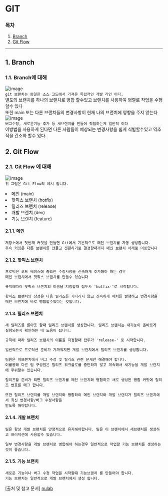 # GIT
  ### 목차
  1. [Branch](#1-branch)
  2. [Git Flow](#2-git-flow)
---------------------
## 1. Branch
### 1.1. Branch에 대해
![image](https://github.com/JustBasicPro/Study/assets/155926750/8770aa75-c419-4e36-b8b0-8937304336c4)
</br>
`git 브랜치는 동일한 소스 코드에서 가져온 독립적인 개발 라인 이다.`
</br>
별도의 브랜치를 하나의 브랜치로 병합 할수있고 브랜치를 사용하여 병렬로 작업을 수행할수 있다
</br>
또한 main 또는 다른 브랜치들의 변경사항이 현재 나의 브랜치에 영향을 주지 않는다
![image](https://github.com/JustBasicPro/Study/assets/155926750/fa487ada-be91-417d-8739-5b675fb86341)
</br>
`버그수정, 새로운기능 추가 등 새브랜치를 만들어 작업하는게 일반적 이다`
</br>
이방법을 사용하게 된다면 다른 사람들이 예상되는 변경사항을 쉽게 식별할수있고 
역추적을 간소화 할수 있다.

## 2. Git Flow
### 2.1. Git Flow 에 대해
![image](https://github.com/JustBasicPro/Study/assets/155926750/63adf0f8-d2bf-41f0-93bf-ef8f16c3f427)
</br>
`위 그림은 Git Flow의 예시 입니다.`
<li>
  메인          (main)
</li>
<li>
  핫픽스 브랜치 (hotfix)
</li>
<li>
  릴리즈 브랜치 (release)
</li>
<li>
  개발 브랜치   (dev)
</li>
<li>
  기능 브랜치   (feature)
</li>

#### 2.1.1. 메인
```
저장소에서 첫번째 커밋을 만들면 Git에서 기본적으로 메인 브랜치를 자동 생성합니다.
후속 커밋은 다른 브랜치를 만들고 전환하기로 결정할때까지 메인 브랜치 아래로 이동합니다
```
#### 2.1.2. 핫픽스 브랜치
```
프로덕션 코드 베이스에 중요한 수정사항을 신속하게 추가해야 하는 경우
메인 브랜치에서 핫픽스 브랜치를 만들수 있습니다

규칙에따라 핫픽스 브랜치의 이름을 지정할때 접두사 'hotfix-'로 시작합니다.

핫픽스 브랜치의 장점은 다음 릴리즈를 기다리지 않고 신속하게 패치를 발행하고 변경사항을
메인 브랜치에 바로 병합할수있다는 것입니다.
```
#### 2.1.3. 릴리즈 브랜치
```
새 릴리즈를 롤아웃 할때 릴리즈 브랜치를 생성합니다. 릴리즈 브랜치는 새기능이 올바르게
실행되는지 확인하는 데 도움이 됩니다.

규칙에 따라 릴리즈 브랜치의 이름을 지정할때 접두가 'release-' 로 시작합니다.

일반적으로 프로덕션 준비가 가까워지면 개발 브랜치에서 릴리즈 브랜치를 생성합니다.

팀원은 이브랜치에서 버그 수정 및 릴리즈 관련 문제만 해결해야 합니다.
이를동해 다른 팀 구성원은 릴리즈 워크플로를 중단하지 않고 계속해서 새기능을 개발 브랜치에 푸쉬할수 있습니다.

릴리즈할 준비가 되면 릴리즈 브랜치를 메인 브랜치와 병합하고 새로 생성된 병합 커밋에 릴리즈 번호를 태그 합니다.

또한 릴리즈 브랜치를 개발 브랜치와 병합하여 메인 브랜치와 개발 브랜치가 릴리즈 브랜치에서 최신 변경사항/버그 수정사항을
받도록 해야합니다.
```
#### 2.1.4. 개발 브랜치
```
팀은 항상 개발 브랜치를 안정적으로 유지해야합니다. 팀은 이 브랜치에서 새브랜치를 생성하고 프러덕션에 사용할수 있습니다.

일부 변경사항을 개발 브랜치로 병합해야 하는경우 일반적으로 작업할 기능 브랜치를 생성하는것이 좋습니다.
```
#### 2.1.5. 기능 브랜치
```
새로운 기능이나 버그 수정 작업을 시작할떄 기능브랜치 를 만들어야 합니다.
기능 브랜치는 일반적으로 개발 브랜치에서 생성 됩니다.
```

[출처 및 참고 문서] [nulab](https://nulab.com/ko/learn/software-development/git-tutorial/git-collaboration/)
